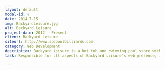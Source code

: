 ```yaml
---
layout: default
modal-id: 6
date: 2014-7-15
img: BackyardLeisure.jpg
alt: Backyard Leisure
project-date: 2012 - Present
client: Backyard Leisure
siteurl: http://www.spapoolbilliards.com
category: Web Development
description: Backyard Leisure is a hot tub and swimming pool store with multiple store locations in North Carolina.
task: Responsible for all aspects of Backyard Leisure's web presence, including web development and design, content management, analytics, adwords, and social media. Strategically focused on local search optimization for multiple business locations. I use both on-page and off-page optimization to increase rankings for multiple strategically chosen keywords.

---
```

